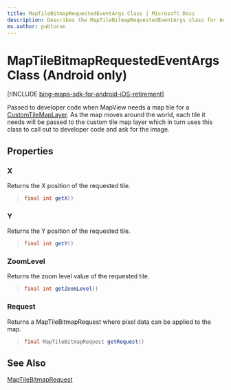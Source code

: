 ```yaml
---
title: MapTileBitmapRequestedEventArgs Class | Microsoft Docs
description: Describes the MapTileBitmapRequestedEventArgs class for Android and outlines the X, Y, ZoomLevel, and Request properties.
ms.author: pablocan
---
```


# MapTileBitmapRequestedEventArgs Class (Android only)

[!INCLUDE [bing-maps-sdk-for-android-iOS-retirement](../../../includes/bing-maps-sdk-for-android-iOS-retirement.md)]

Passed to developer code when MapView needs a map tile for a [CustomTileMapLayer](../CustomTileMapLayer-class.md). As the map moves around the world, each tile it needs will be passed to the custom tile map layer which in turn uses this class to call out to developer code and ask for the image.

## Properties

### X

Returns the X position of the requested tile.

>```java
> final int getX()
>```

### Y

Returns the Y position of the requested tile.

>```java
> final int getY()
>```

### ZoomLevel

Returns the zoom level value of the requested tile.

>```java
> final int getZoomLevel()
>```

### Request

Returns a MapTileBitmapRequest where pixel data can be applied to the map.

>```java
> final MapTileBitmapRequest getRequest()
>```

## See Also 

[MapTileBitmapRequest](MapTileBitmapRequest-class.md)